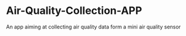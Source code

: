 # Air-Quality-Collection-APP
An app aiming at collecting air quality data form a mini air quality sensor
